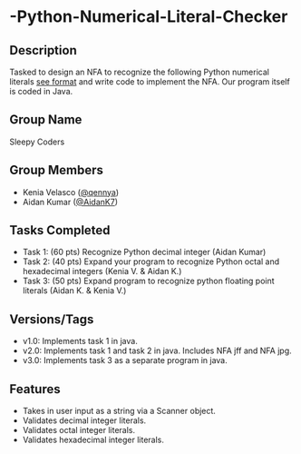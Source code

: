 # -Python-Numerical-Literal-Checker
 
 ## Description
 Tasked to design an NFA to recognize the following Python numerical literals [see format]([https://www.google.com](https://docs.python.org/3/reference/lexical_analysis.html#numeric-literals)) and write code to implement the NFA. Our program itself is coded in Java.

 ## Group Name
 Sleepy Coders

 ## Group Members
 - Kenia Velasco ([@qennya](https://github.com/qennya))
 - Aidan Kumar ([@AidanK7](https://github.com/AidanK7))

 ## Tasks Completed
 - Task 1: (60 pts) Recognize Python decimal integer (Aidan Kumar)
 - Task 2: (40 pts) Expand your program to recognize Python octal and hexadecimal integers (Kenia V. & Aidan K.)
 - Task 3: (50 pts) Expand program to recognize python floating point literals (Aidan K. & Kenia V.)

## Versions/Tags
 - v1.0: Implements task 1 in java.
 - v2.0: Implements task 1 and task 2 in java. Includes NFA jff and NFA jpg.
 - v3.0: Implements task 3 as a separate program in java. 

 ## Features
- Takes in user input as a string via a Scanner object.
- Validates decimal integer literals.
- Validates octal integer literals.
- Validates hexadecimal integer literals.
